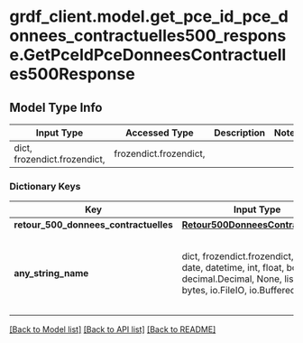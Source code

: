 # grdf_client.model.get_pce_id_pce_donnees_contractuelles500_response.GetPceIdPceDonneesContractuelles500Response

## Model Type Info
Input Type | Accessed Type | Description | Notes
------------ | ------------- | ------------- | -------------
dict, frozendict.frozendict,  | frozendict.frozendict,  |  | 

### Dictionary Keys
Key | Input Type | Accessed Type | Description | Notes
------------ | ------------- | ------------- | ------------- | -------------
**retour_500_donnees_contractuelles** | [**Retour500DonneesContractuelles**](Retour500DonneesContractuelles.md) | [**Retour500DonneesContractuelles**](Retour500DonneesContractuelles.md) |  | [optional] 
**any_string_name** | dict, frozendict.frozendict, str, date, datetime, int, float, bool, decimal.Decimal, None, list, tuple, bytes, io.FileIO, io.BufferedReader | frozendict.frozendict, str, BoolClass, decimal.Decimal, NoneClass, tuple, bytes, FileIO | any string name can be used but the value must be the correct type | [optional]

[[Back to Model list]](../../README.md#documentation-for-models) [[Back to API list]](../../README.md#documentation-for-api-endpoints) [[Back to README]](../../README.md)

